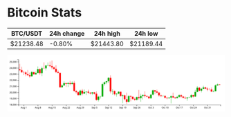 # Bitcoin Stats

BTC/USDT|24h change|24h high|24h low|
|---|---|---|---|
|$21238.48|-0.80%|$21443.80|$21189.44|

<img src="./chart.svg">
